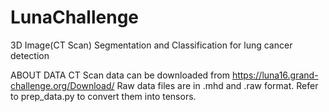 # LunaChallenge
3D Image(CT Scan) Segmentation and Classification for lung cancer detection

ABOUT DATA
CT Scan data can be downloaded from https://luna16.grand-challenge.org/Download/
Raw data files are in .mhd and .raw format.
Refer to prep_data.py to convert them into tensors.
